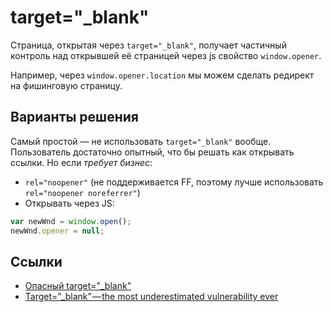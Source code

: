 # target="_blank"

Страница, открытая через `target="_blank"`, получает частичный контроль над открывшей её страницей через js свойство `window.opener`.

Например, через `window.opener.location` мы можем сделать редирект на фишинговую страницу.

## Варианты решения

Самый простой — не использовать `target="_blank"` вообще. Пользователь достаточно опытный, что бы решать как открывать ссылки. Но если _требует бизнес_:

* `rel="noopener"` (не поддерживается FF, поэтому лучше использовать `rel="noopener noreferrer"`)
* Открывать через JS:   
```js
var newWnd = window.open();
newWnd.opener = null;
```

## Ссылки

* [Опасный target="_blank"](https://habrahabr.ru/post/282880/)
* [Target=”_blank” — the most underestimated vulnerability ever](https://medium.com/@jitbit/target-blank-the-most-underestimated-vulnerability-ever-96e328301f4c)
